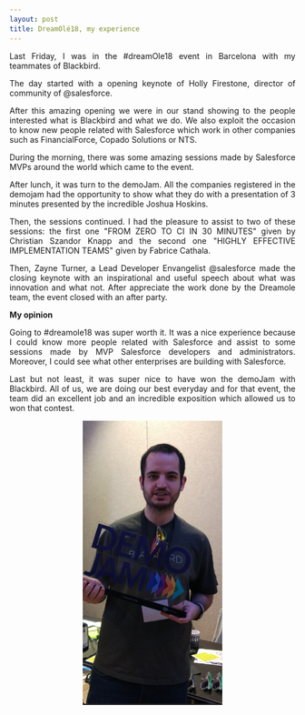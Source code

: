 ```yaml
---
layout: post
title: DreamOlé18, my experience
---
```


<div style="text-align: justify;">
<p>Last Friday, I was in the #dreamOle18 event in Barcelona with my teammates of Blackbird.</p>

<p>The day started with a opening keynote of Holly Firestone, director of community of @salesforce.</p>

<p>After this amazing opening we were in our stand showing to the people interested what is Blackbird and what we do. We also exploit the occasion to know new people related with Salesforce which work in other companies such as FinancialForce, Copado Solutions or NTS.</p>

<p>During the morning, there was some amazing sessions made by Salesforce MVPs around the world which came to the event.</p>

<p>After lunch, it was turn to the demoJam. All the companies registered in the demojam had the opportunity to show what they do with a presentation of 3 minutes presented by the incredible Joshua Hoskins.</p>

<p>Then, the sessions continued. I had the pleasure to assist to two of these sessions: the first one "FROM ZERO TO CI IN 30 MINUTES" given by Christian Szandor Knapp and the second one "HIGHLY EFFECTIVE IMPLEMENTATION TEAMS" given by Fabrice Cathala.</p>

<p>Then, Zayne Turner, a Lead Developer Envangelist @salesforce made the closing keynote with an inspirational and useful speech about what was innovation and what not. After appreciate the work done by the Dreamole team, the event closed with an after party.</p>

<p style="font-weight: bold;">My opinion</p>

<p>Going to #dreamole18 was super worth it. It was a nice experience because I could know more people related with Salesforce and assist to some sessions made by MVP Salesforce developers and administrators. Moreover, I could see what other enterprises are building with Salesforce.</p>

<p>Last but not least, it was super nice to have won the demoJam with Blackbird. All of us, we are doing our best everyday and for that event, the team did an excellent job and an incredible exposition which allowed us to won that contest.</p>


<img src="/assets/images/dreamole.PNG" style=" display: block;margin-left: auto;margin-right: auto;max-height: 500px;"/>

</div>